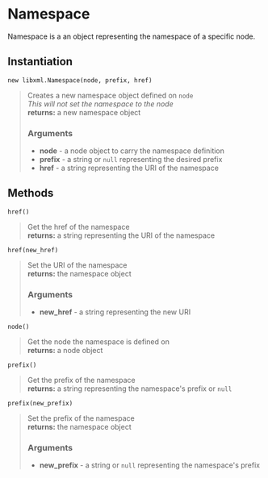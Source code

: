 Namespace
=========

Namespace is a an object representing the namespace of a specific node.


Instantiation
-------------

`new libxml.Namespace(node, prefix, href)`
> Creates a new namespace object defined on `node`  
> _This will not set the namespace to the node_  
> **returns:** a new namespace object
> ### Arguments  
> * **node** - a node object to carry the namespace definition  
> * **prefix** - a string or `null` representing the desired prefix  
> * **href** - a string representing the URI of the namespace  


Methods
-------

`href()`
> Get the href of the namespace  
> **returns:** a string representing the URI of the namespace

`href(new_href)`
> Set the URI of the namespace  
> **returns:** the namespace object
> ### Arguments  
> * **new_href** - a string representing the new URI  

`node()`
> Get the node the namespace is defined on  
> **returns:** a node object

`prefix()`
> Get the prefix of the namespace  
> **returns:** a string representing the namespace's prefix or `null`

`prefix(new_prefix)`
> Set the prefix of the namespace  
> **returns:** the namespace object
> ### Arguments  
> * **new_prefix** - a string or `null` representing the namespace's prefix  
